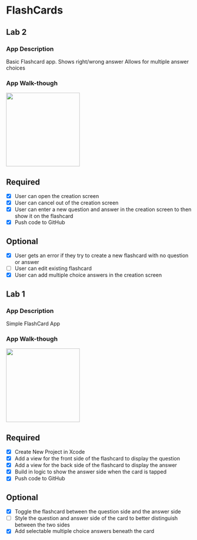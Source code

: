 # FlashCards

## Lab 2

### App Description
Basic Flashcard app.
Shows right/wrong answer
Allows for multiple answer choices

### App Walk-though

<img src="https://i.imgur.com/xeZ60fU.gif" width=200><br>


## Required
- [x] User can open the creation screen
- [x] User can cancel out of the creation screen
- [x] User can enter a new question and answer in the creation screen to then show it on the flashcard
- [x] Push code to GitHub
## Optional
- [x] User gets an error if they try to create a new flashcard with no question or answer
- [ ] User can edit existing flashcard
- [x] User can add multiple choice answers in the creation screen

## Lab 1

### App Description
Simple FlashCard App
### App Walk-though


<img src="https://i.imgur.com/0yQesRJ.gif" width=200><br>


## Required
- [x] Create New Project in Xcode
- [x] Add a view for the front side of the flashcard to display the question
- [x] Add a view for the back side of the flashcard to display the answer
- [x] Build in logic to show the answer side when the card is tapped
- [x] Push code to GitHub
## Optional
- [x] Toggle the flashcard between the question side and the answer side
- [ ] Style the question and answer side of the card to better distinguish between the two sides
- [x] Add selectable multiple choice answers beneath the card
